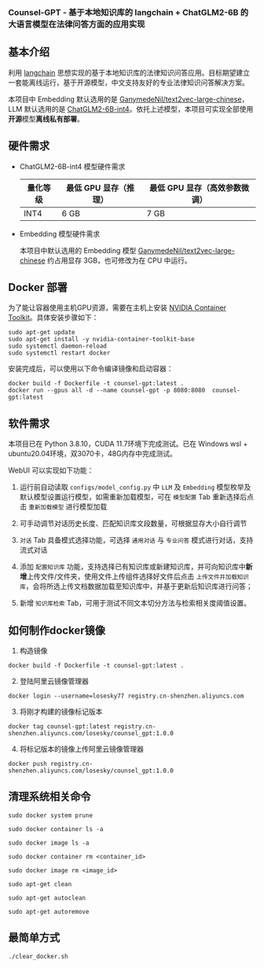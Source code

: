 
### Counsel-GPT - 基于本地知识库的 langchain + ChatGLM2-6B 的大语言模型在法律问答方面的应用实现

## 基本介绍

利用 [langchain](https://github.com/hwchase17/langchain) 思想实现的基于本地知识库的法律知识问答应用。目标期望建立一套能离线运行，基于开源模型，中文支持友好的专业法律知识问答解决方案。

本项目中 Embedding 默认选用的是 [GanymedeNil/text2vec-large-chinese](https://huggingface.co/GanymedeNil/text2vec-large-chinese/tree/main)，LLM 默认选用的是 [ChatGLM2-6B-int4](https://github.com/THUDM/ChatGLM2-6B)。依托上述模型，本项目可实现全部使用**开源**模型**离线私有部署**。

## 硬件需求

- ChatGLM2-6B-int4 模型硬件需求
  
    | **量化等级**   | **最低 GPU 显存**（推理） | **最低 GPU 显存**（高效参数微调） |
    | -------------- | ------------------------- | --------------------------------- |
    | INT4           | 6 GB                      | 7 GB                              |

- Embedding 模型硬件需求

    本项目中默认选用的 Embedding 模型 [GanymedeNil/text2vec-large-chinese](https://huggingface.co/GanymedeNil/text2vec-large-chinese/tree/main) 约占用显存 3GB，也可修改为在 CPU 中运行。

## Docker 部署

为了能让容器使用主机GPU资源，需要在主机上安装 [NVIDIA Container Toolkit](https://github.com/NVIDIA/nvidia-container-toolkit)。具体安装步骤如下：
```shell
sudo apt-get update
sudo apt-get install -y nvidia-container-toolkit-base
sudo systemctl daemon-reload 
sudo systemctl restart docker
```

安装完成后，可以使用以下命令编译镜像和启动容器：
```
docker build -f Dockerfile -t counsel-gpt:latest .
docker run --gpus all -d --name counsel-gpt -p 8080:8080  counsel-gpt:latest

```

## 软件需求

本项目已在 Python 3.8.10，CUDA 11.7环境下完成测试。已在 Windows wsl + ubuntu20.04环境，双3070卡，48G内存中完成测试。

WebUI 可以实现如下功能：

1. 运行前自动读取 `configs/model_config.py` 中 `LLM` 及 `Embedding` 模型枚举及默认模型设置运行模型，如需重新加载模型，可在 `模型配置` Tab 重新选择后点击 `重新加载模型` 进行模型加载
   
2. 可手动调节对话历史长度、匹配知识库文段数量，可根据显存大小自行调节
   
3. `对话` Tab 具备模式选择功能，可选择 `通用对话` 与 `专业问答` 模式进行对话，支持流式对话
   
4. 添加 `配置知识库` 功能，支持选择已有知识库或新建知识库，并可向知识库中**新增**上传文件/文件夹，使用文件上传组件选择好文件后点击 `上传文件并加载知识库`，会将所选上传文档数据加载至知识库中，并基于更新后知识库进行问答；
   
5. 新增 `知识库检索` Tab，可用于测试不同文本切分方法与检索相关度阈值设置。

## 如何制作docker镜像

1. 构造镜像
```
docker build -f Dockerfile -t counsel-gpt:latest .
```

2. 登陆阿里云镜像管理器
```
docker login --username=losesky77 registry.cn-shenzhen.aliyuncs.com
```

3. 将刚才构建的镜像标记版本
```
docker tag counsel-gpt:latest registry.cn-shenzhen.aliyuncs.com/losesky/counsel_gpt:1.0.0
```

4. 将标记版本的镜像上传阿里云镜像管理器
```
docker push registry.cn-shenzhen.aliyuncs.com/losesky/counsel_gpt:1.0.0
```

## 清理系统相关命令
```
sudo docker system prune

sudo docker container ls -a

sudo docker image ls -a

sudo docker container rm <container_id>

sudo docker image rm <image_id>

sudo apt-get clean

sudo apt-get autoclean

sudo apt-get autoremove
```

## 最简单方式
```
./clear_docker.sh
```




